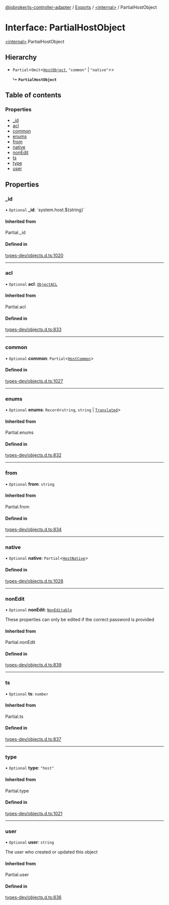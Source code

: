 [@iobroker/js-controller-adapter](../README.md) / [Exports](../modules.md) / [\<internal\>](../modules/internal_.md) / PartialHostObject

# Interface: PartialHostObject

[\<internal\>](../modules/internal_.md).PartialHostObject

## Hierarchy

- `Partial`\<`Omit`\<[`HostObject`](internal_.HostObject.md), ``"common"`` \| ``"native"``\>\>

  ↳ **`PartialHostObject`**

## Table of contents

### Properties

- [\_id](internal_.PartialHostObject.md#_id)
- [acl](internal_.PartialHostObject.md#acl)
- [common](internal_.PartialHostObject.md#common)
- [enums](internal_.PartialHostObject.md#enums)
- [from](internal_.PartialHostObject.md#from)
- [native](internal_.PartialHostObject.md#native)
- [nonEdit](internal_.PartialHostObject.md#nonedit)
- [ts](internal_.PartialHostObject.md#ts)
- [type](internal_.PartialHostObject.md#type)
- [user](internal_.PartialHostObject.md#user)

## Properties

### \_id

• `Optional` **\_id**: \`system.host.$\{string}\`

#### Inherited from

Partial.\_id

#### Defined in

[types-dev/objects.d.ts:1020](https://github.com/ioBroker/ioBroker.js-controller/blob/7978d8c33d6336ccf959994fdaed1cae33167c51/packages/types-dev/objects.d.ts#L1020)

___

### acl

• `Optional` **acl**: [`ObjectACL`](internal_.ObjectACL.md)

#### Inherited from

Partial.acl

#### Defined in

[types-dev/objects.d.ts:833](https://github.com/ioBroker/ioBroker.js-controller/blob/7978d8c33d6336ccf959994fdaed1cae33167c51/packages/types-dev/objects.d.ts#L833)

___

### common

• `Optional` **common**: `Partial`\<[`HostCommon`](internal_.HostCommon.md)\>

#### Defined in

[types-dev/objects.d.ts:1027](https://github.com/ioBroker/ioBroker.js-controller/blob/7978d8c33d6336ccf959994fdaed1cae33167c51/packages/types-dev/objects.d.ts#L1027)

___

### enums

• `Optional` **enums**: `Record`\<`string`, `string` \| [`Translated`](../modules/internal_.md#translated)\>

#### Inherited from

Partial.enums

#### Defined in

[types-dev/objects.d.ts:832](https://github.com/ioBroker/ioBroker.js-controller/blob/7978d8c33d6336ccf959994fdaed1cae33167c51/packages/types-dev/objects.d.ts#L832)

___

### from

• `Optional` **from**: `string`

#### Inherited from

Partial.from

#### Defined in

[types-dev/objects.d.ts:834](https://github.com/ioBroker/ioBroker.js-controller/blob/7978d8c33d6336ccf959994fdaed1cae33167c51/packages/types-dev/objects.d.ts#L834)

___

### native

• `Optional` **native**: `Partial`\<[`HostNative`](internal_.HostNative.md)\>

#### Defined in

[types-dev/objects.d.ts:1028](https://github.com/ioBroker/ioBroker.js-controller/blob/7978d8c33d6336ccf959994fdaed1cae33167c51/packages/types-dev/objects.d.ts#L1028)

___

### nonEdit

• `Optional` **nonEdit**: [`NonEditable`](internal_.NonEditable.md)

These properties can only be edited if the correct password is provided

#### Inherited from

Partial.nonEdit

#### Defined in

[types-dev/objects.d.ts:839](https://github.com/ioBroker/ioBroker.js-controller/blob/7978d8c33d6336ccf959994fdaed1cae33167c51/packages/types-dev/objects.d.ts#L839)

___

### ts

• `Optional` **ts**: `number`

#### Inherited from

Partial.ts

#### Defined in

[types-dev/objects.d.ts:837](https://github.com/ioBroker/ioBroker.js-controller/blob/7978d8c33d6336ccf959994fdaed1cae33167c51/packages/types-dev/objects.d.ts#L837)

___

### type

• `Optional` **type**: ``"host"``

#### Inherited from

Partial.type

#### Defined in

[types-dev/objects.d.ts:1021](https://github.com/ioBroker/ioBroker.js-controller/blob/7978d8c33d6336ccf959994fdaed1cae33167c51/packages/types-dev/objects.d.ts#L1021)

___

### user

• `Optional` **user**: `string`

The user who created or updated this object

#### Inherited from

Partial.user

#### Defined in

[types-dev/objects.d.ts:836](https://github.com/ioBroker/ioBroker.js-controller/blob/7978d8c33d6336ccf959994fdaed1cae33167c51/packages/types-dev/objects.d.ts#L836)
